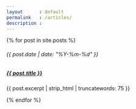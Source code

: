```yaml
---
layout      : default
permalink   : /articles/
description :
---
```


<div class="container-fluid">
  <div class="row">
    <div class="col">
      {% for post in site.posts %}
      <div class="card my-3">
        <div class="card-body">
          <h6 class="card-subtitle text-muted my-1 small">{{ post.date | date: "%Y-%m-%d" }}</h6>
          <h5 class="card-title"><a href="{{ post.url | prepend: site.baseurl }}" class="card-link">{{ post.title }}</a></h5>
          <p class="card-text my-0">{{ post.excerpt | strip_html | truncatewords: 75 }}</p>
        </div>
      </div>
      {% endfor %}
    </div>
  </div>
</div>
